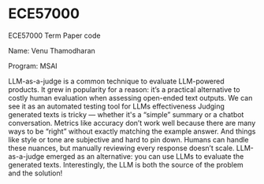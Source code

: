 # ECE57000
ECE57000 Term Paper code

Name: Venu Thamodharan

Program: MSAI

LLM-as-a-judge is a common technique to evaluate LLM-powered products.
It grew in popularity for a reason: it’s a practical alternative to costly human evaluation when assessing open-ended text outputs. We can see it as an automated testing tool for LLMs effectiveness Judging generated texts is tricky — whether it's a “simple” summary or a chatbot conversation. Metrics like accuracy don’t work well because there are many ways to be “right” without exactly matching the example answer. And things like style or tone are subjective and hard to pin down. Humans can handle these nuances, but manually reviewing every response doesn’t scale. LLM-as-a-judge emerged as an alternative: you can use LLMs to evaluate the generated texts. Interestingly, the LLM is both the source of the problem and the solution!
